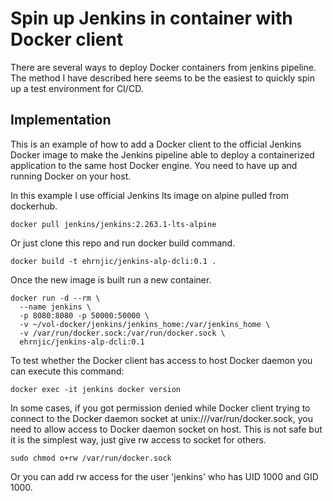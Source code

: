 # Spin up Jenkins in container with Docker client

There are several ways to deploy Docker containers from jenkins pipeline. The method I have described here seems to be the easiest to quickly spin up a test environment for CI/CD.

## Implementation

This is an example of how to add a Docker client to the official Jenkins Docker image to make the Jenkins pipeline able to deploy a containerized application to the same host Docker engine. You need to have up and running Docker on your host.

In this example I use official Jenkins lts image on alpine pulled from dockerhub.

```
docker pull jenkins/jenkins:2.263.1-lts-alpine
```


Or just clone this repo and run docker build command.

```
docker build -t ehrnjic/jenkins-alp-dcli:0.1 .
```


Once the new image is built run a new container.

```
docker run -d --rm \
  --name jenkins \
  -p 8080:8080 -p 50000:50000 \
  -v ~/vol-docker/jenkins/jenkins_home:/var/jenkins_home \
  -v /var/run/docker.sock:/var/run/docker.sock \
  ehrnjic/jenkins-alp-dcli:0.1
```

To test whether the Docker client has access to host Docker daemon you can execute this command:

```
docker exec -it jenkins docker version
```

In some cases, if you got permission denied while Docker client trying to connect to the Docker daemon socket at unix:///var/run/docker.sock, you need to allow access to Docker daemon socket on host. This is not safe but it is the simplest way, just give rw access to socket for others.

```
sudo chmod o+rw /var/run/docker.sock
```

Or you can add rw access for the user 'jenkins' who has UID 1000 and GID 1000.
